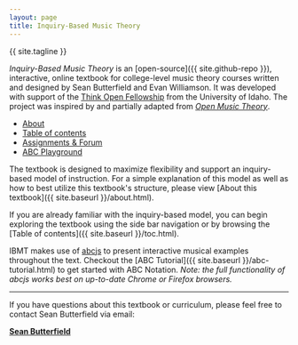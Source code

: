 ```yaml
---
layout: page
title: Inquiry-Based Music Theory
---
```


{{ site.tagline }}

*Inquiry-Based Music Theory* is an [open-source]({{ site.github-repo }}), interactive, online textbook for college-level music theory courses written and designed by Sean Butterfield and Evan Williamson.
It was developed with support of the [Think Open Fellowship](https://open.lib.uidaho.edu/) from the University of Idaho. 
The project was inspired by and partially adapted from [*Open Music Theory*](http://openmusictheory.com/).

<ul class="index-buttons">
<li><a href="{{ "/about.html" | absolute_url }}">About</a></li>
<li><a href="{{ "/toc.html" | absolute_url }}">Table of contents</a></li>
<li><a href="{{ "/forum/index.html" | absolute_url }}">Assignments &amp; Forum</a></li>
<li><a href="{{ "/abc-playground.html" | absolute_url }}">ABC Playground</a></li>
</ul>

The textbook is designed to maximize flexibility and support an inquiry-based model of instruction. 
For a simple explanation of this model as well as how to best utilize this textbook's structure, please view [About this textbook]({{ site.baseurl }}/about.html).

If you are already familiar with the inquiry-based model, you can begin exploring the textbook using the side bar navigation or by browsing the [Table of contents]({{ site.baseurl }}/toc.html).

IBMT makes use of [abcjs](https://github.com/paulrosen/abcjs) to present interactive musical examples throughout the text. 
Checkout the [ABC Tutorial]({{ site.baseurl }}/abc-tutorial.html) to get started with ABC Notation. *Note: the full functionality of abcjs works best on up-to-date Chrome or Firefox browsers.*

<hr>

If you have questions about this textbook or curriculum, please feel free to contact Sean Butterfield via email:

[**Sean Butterfield**](mailto:sbutterfield@uidaho.edu)